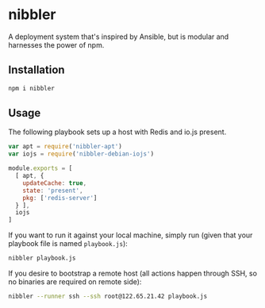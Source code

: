 # nibbler
A deployment system that's inspired by Ansible, but is modular and harnesses
the power of npm.

## Installation
```sh
npm i nibbler
```

## Usage
The following playbook sets up a host with Redis and io.js present.

```js
var apt = require('nibbler-apt')
var iojs = require('nibbler-debian-iojs')

module.exports = [
  [ apt, {
    updateCache: true,
    state: 'present',
    pkg: ['redis-server']
  } ],
  iojs
]
```

If you want to run it against your local machine, simply run (given that your
playbook file is named `playbook.js`):

```sh
nibbler playbook.js
```

If you desire to bootstrap a remote host (all actions happen through SSH, so no
binaries are required on remote side):

```sh
nibbler --runner ssh --ssh root@122.65.21.42 playbook.js
```
